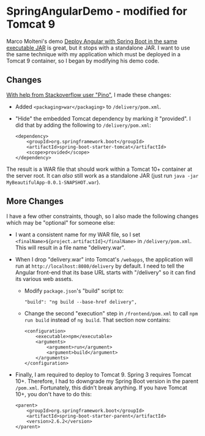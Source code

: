 # SpringAngularDemo - modified for Tomcat 9

Marco Molteni's demo [Deploy Angular with Spring Boot in the same executable JAR](https://marcomolteni.ch/angular-with-java) is great, but it stops with a standalone JAR.  I want to use the same technique with my application which must be deployed in a Tomcat 9 container, so I began by modifying his demo code.

## Changes

[With help from Stackoverflow user "Pino"](https://stackoverflow.com/a/77366372), I made these changes:

- Added `<packaging>war</packaging>` to `/delivery/pom.xml`.

- "Hide" the embedded Tomcat dependency by marking it "provided".  I did that by adding the following to `/delivery/pom.xml`:

      <dependency>
          <groupId>org.springframework.boot</groupId>
          <artifactId>spring-boot-starter-tomcat</artifactId>
          <scope>provided</scope>
      </dependency>


The result is a WAR file that should work within a Tomcat 10+ container at the server root.  It can *also* still work as a standalone JAR (just run `java -jar MyBeautifulApp-0.0.1-SNAPSHOT.war`).  

## More Changes

I have a few other constraints, though, so I also made the following changes which may be "optional" for someone else:

- I want a consistent name for my WAR file, so I set `<finalName>${project.artifactId}</finalName>` in `/delivery/pom.xml`.  This will result in a file name "delivery.war".

- When I drop "delivery.war" into Tomcat's `/webapps`, the application will run at `http://localhost:8080/delivery` by default.  I need to tell the Angular front-end that its base URL starts with "/delivery" so it can find its various web assets.

  - Modify `package.json`'s "build" script to: 

        "build": "ng build --base-href delivery",

  - Change the second "execution" step in `/frontend/pom.xml` to call `npm run build` instead of `ng build`.  That section now contains:

        <configuration>
            <executable>npm</executable>
            <arguments>
                <argument>run</argument>
                <argument>build</argument>
            </arguments>
        </configuration>

- Finally, I am required to deploy to Tomcat 9.  Spring 3 requires Tomcat 10+.  Therefore, I had to downgrade my Spring Boot version in the parent `/pom.xml`.  Fortunately, this didn't break anything.  If you have Tomcat 10+, you don't have to do this:

      <parent>
          <groupId>org.springframework.boot</groupId>
          <artifactId>spring-boot-starter-parent</artifactId>
          <version>2.6.2</version>
      </parent>

